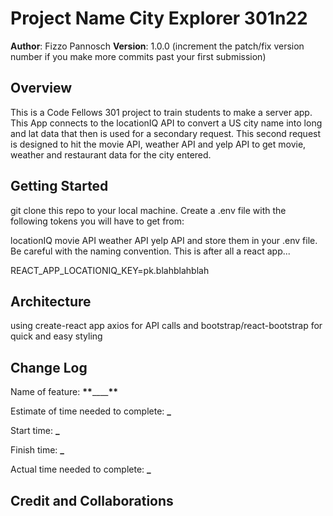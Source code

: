 # Project Name City Explorer 301n22

**Author**: Fizzo Pannosch
**Version**: 1.0.0 (increment the patch/fix version number if you make more commits past your first submission)

## Overview

This is a Code Fellows 301 project to train students to make a server app. This App connects to the locationIQ API to convert a US city name into long and lat data that then is used for a secondary request. This second request is designed to hit the movie API, weather API and yelp API to get movie, weather and restaurant data for the city entered.

<!-- Provide a high level overview of what this application is and why you are building it, beyond the fact that it's an assignment for this class. (i.e. What's your problem domain?) -->

## Getting Started

git clone this repo to your local machine.
Create a .env file with the following tokens you will have to get from:

locationIQ
movie API
weather API
yelp API
and store them in your .env file. Be careful with the naming convention. This is after all a react app...

REACT_APP_LOCATIONIQ_KEY=pk.blahblahblah

<!-- What are the steps that a user must take in order to build this app on their own machine and get it running? -->

## Architecture

using create-react app
axios for API calls
and bootstrap/react-bootstrap for quick and easy styling

<!-- Provide a detailed description of the application design. What technologies (languages, libraries, etc) you're using, and any other relevant design information. -->

## Change Log

<!-- Use this area to document the iterative changes made to your application as each feature is successfully implemented. Use time stamps. Here's an example:

01-01-2001 4:59pm - Application now has a fully-functional express server, with a GET route for the location resource. -->

Name of feature: ******\*\*******\_\_\_\_******\*\*******

Estimate of time needed to complete: **\_**

Start time: **\_**

Finish time: **\_**

Actual time needed to complete: **\_**

## Credit and Collaborations

<!-- Give credit (and a link) to other people or resources that helped you build this application. -->
